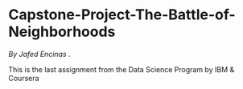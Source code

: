 # Capstone-Project-The-Battle-of-Neighborhoods    
*By Jafed Encinas* . 

This is the last assignment from the Data Science Program by IBM & Coursera
